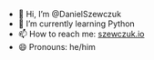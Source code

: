 - 👋 Hi, I’m @DanielSzewczuk
- 🌱 I’m currently learning Python
- 📫 How to reach me: [szewczuk.io](https://szewczuk.io)
- 😄 Pronouns: he/him
